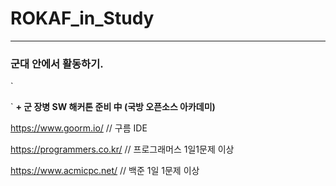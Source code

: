 # ROKAF_in_Study

***

### 군대 안에서 활동하기.
`
<div id="count">

</div>
<script>
var dday = new Date("January 11, 2023, 0:00:00").getTime();

setInterval(function() {
  var today = new Date().getTime();
  var gap = dday - today;
  var day = Math.ceil(gap / (1000 * 60 * 60 * 24));
  var hour = Math.ceil((gap % (1000 * 60 * 60 * 24)) / (1000 * 60 * 60));
  var min = Math.ceil((gap % (1000 * 60 * 60)) / (1000 * 60));
  var sec = Math.ceil((gap % (1000 * 60)) / 1000);

  document.getElementById("count").innerHTML = "D-DAY까지 " + day + "일 " + hour + "시간 " + min + "분 " + sec + "초 남았습니다.";
}, 1000);
</script>
`
**+ 군 장병 SW 해커톤 준비 中 (국방 오픈소스 아카데미)**


https://www.goorm.io/         // 구름 IDE

https://programmers.co.kr/    // 프로그래머스 1일1문제 이상

https://www.acmicpc.net/      // 백준 1일 1문제 이상


